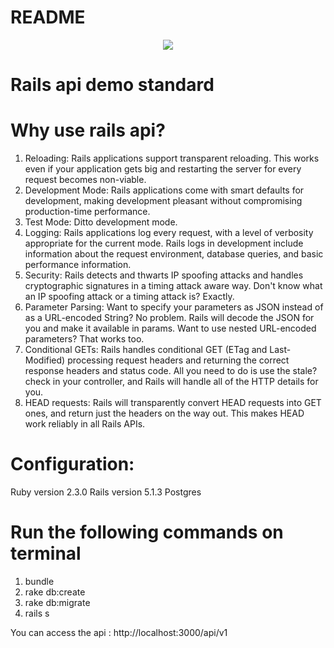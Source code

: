 # README

<p align="center"><img src="https://www.netsetsoftware.com/images2/logonetset.png"></p>
<h1>Rails api demo standard</h1>


# Why use rails api?                    

1. Reloading: Rails applications support transparent reloading. This works even if your application gets big and restarting the server for every request becomes non-viable.
2. Development Mode: Rails applications come with smart defaults for development, making development pleasant without compromising production-time performance.
3. Test Mode: Ditto development mode.
4. Logging: Rails applications log every request, with a level of verbosity appropriate for the current mode. Rails logs in development include information about the request environment, database queries, and basic performance information.
5. Security: Rails detects and thwarts IP spoofing attacks and handles cryptographic signatures in a timing attack aware way. Don't know what an IP spoofing attack or a timing attack is? Exactly.
6. Parameter Parsing: Want to specify your parameters as JSON instead of as a URL-encoded String? No problem. Rails will decode the JSON for you and make it available in params. Want to use nested URL-encoded parameters? That works too.
7. Conditional GETs: Rails handles conditional GET (ETag and Last-Modified) processing request headers and returning the correct response headers and status code. All you need to do is use the stale? check in your controller, and Rails will handle all of the HTTP details for you.
8. HEAD requests: Rails will transparently convert HEAD requests into GET ones, and return just the headers on the way out. This makes HEAD work reliably in all Rails APIs.

# Configuration:

Ruby version 2.3.0
Rails version 5.1.3
Postgres 

# Run the following commands on terminal

 1. bundle 
 2. rake db:create
 3. rake db:migrate
 4. rails s

You can access the api : http://localhost:3000/api/v1
